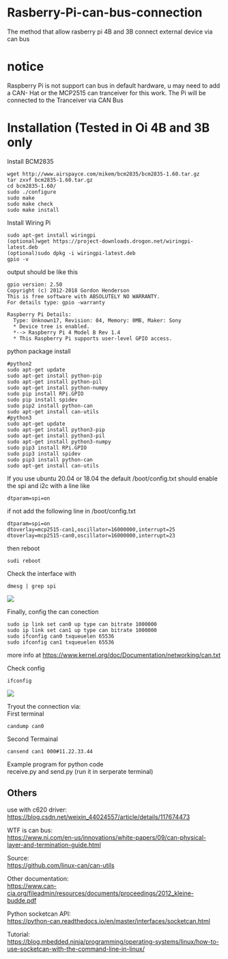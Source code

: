 # Rasberry-Pi-can-bus-connection
The method that allow rasberry pi 4B and 3B connect external device via can bus

# notice 
Raspberry Pi is not support can bus in default hardware, u may need to add a CAN- Hat or the MCP2515 can tranceiver for this work. The Pi will be connected to the Tranceiver via CAN Bus 

# Installation (Tested in Oi 4B and 3B only
Install BCM2835
```shell
wget http://www.airspayce.com/mikem/bcm2835/bcm2835-1.60.tar.gz
tar zxvf bcm2835-1.60.tar.gz 
cd bcm2835-1.60/
sudo ./configure
sudo make
sudo make check
sudo make install
```
Install Wiring Pi
```shell
sudo apt-get install wiringpi
(optional)wget https://project-downloads.drogon.net/wiringpi-latest.deb
(optional)sudo dpkg -i wiringpi-latest.deb
gpio -v
```
output should be like this 
```shell 
gpio version: 2.50
Copyright (c) 2012-2018 Gordon Henderson
This is free software with ABSOLUTELY NO WARRANTY.
For details type: gpio -warranty

Raspberry Pi Details:
  Type: Unknown17, Revision: 04, Memory: 0MB, Maker: Sony 
  * Device tree is enabled.
  *--> Raspberry Pi 4 Model B Rev 1.4
  * This Raspberry Pi supports user-level GPIO access.
```

python package install
```shell
#python2
sudo apt-get update
sudo apt-get install python-pip
sudo apt-get install python-pil
sudo apt-get install python-numpy
sudo pip install RPi.GPIO
sudo pip install spidev
sudo pip2 install python-can
sudo apt-get install can-utils
#python3
sudo apt-get update
sudo apt-get install python3-pip
sudo apt-get install python3-pil
sudo apt-get install python3-numpy
sudo pip3 install RPi.GPIO
sudo pip3 install spidev 
sudo pip3 install python-can
sudo apt-get install can-utils
```

If you use ubuntu 20.04 or 18.04 the default /boot/config.txt should enable the spi and i2c with a line like 
```shell 
dtparam=spi=on
```
if not add the following line in /boot/config.txt
```shell    
dtparam=spi=on
dtoverlay=mcp2515-can1,oscillator=16000000,interrupt=25
dtoverlay=mcp2515-can0,oscillator=16000000,interrupt=23
```
then reboot 
```shell 
sudi reboot
```

Check the interface with 
```shell
dmesg | grep spi
```
![](https://github.com/PolyU-Robocon/Rasberry-Pi-can-bus-connection/blob/main/2-CH-CAN-HAT-SPI-Init.png)

Finally, config the can conection
```shell
sudo ip link set can0 up type can bitrate 1000000
sudo ip link set can1 up type can bitrate 1000000
sudo ifconfig can0 txqueuelen 65536
sudo ifconfig can1 txqueuelen 65536
```

more info at https://www.kernel.org/doc/Documentation/networking/can.txt

Check config 
```shell
ifconfig
```
![](https://github.com/PolyU-Robocon/Rasberry-Pi-can-bus-connection/blob/main/800px-2-CH-CAN-HAT-connect.jpg)

Tryout the connection via: </br>
First terminal 
```shell
candump can0
```
Second Termainal
```shell
cansend can1 000#11.22.33.44
```

Example program for python code </br>
receive.py and send.py (run it in serperate terminal) </br>

## Others
use with c620 driver: </br>
https://blog.csdn.net/weixin_44024557/article/details/117674473

WTF is can bus:</br>
https://www.ni.com/en-us/innovations/white-papers/09/can-physical-layer-and-termination-guide.html

Source: </br>
https://github.com/linux-can/can-utils

Other documentation:</br>
https://www.can-cia.org/fileadmin/resources/documents/proceedings/2012_kleine-budde.pdf

Python socketcan API:</br>
https://python-can.readthedocs.io/en/master/interfaces/socketcan.html

Tutorial:</br>
https://blog.mbedded.ninja/programming/operating-systems/linux/how-to-use-socketcan-with-the-command-line-in-linux/

